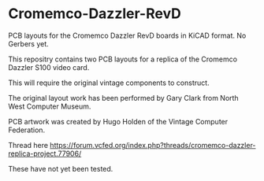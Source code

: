 # Cromemco-Dazzler-RevD

PCB layouts for the Cromemco Dazzler RevD boards in KiCAD format. No Gerbers yet.

This repositry contains two PCB layouts for a replica of the Cromemco Dazzler S100 video card. 

This will require the original vintage components to construct.

The original layout work has been performed by Gary Clark from North West Computer Museum.

PCB artwork was created by Hugo Holden of the Vintage Computer Federation.

Thread here https://forum.vcfed.org/index.php?threads/cromemco-dazzler-replica-project.77906/

These have not yet been tested.


